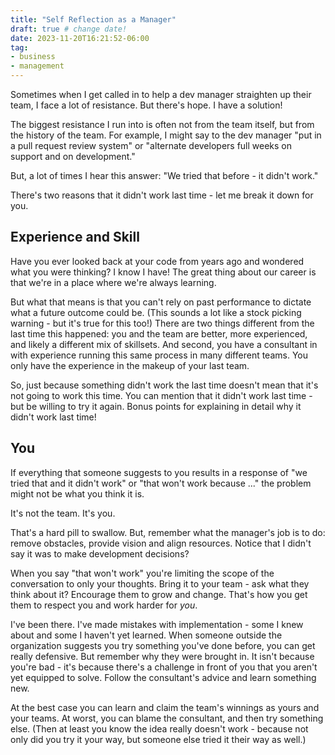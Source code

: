 ```yaml
---
title: "Self Reflection as a Manager"
draft: true # change date!
date: 2023-11-20T16:21:52-06:00
tag:
- business
- management
---
```

Sometimes when I get called in to help a dev manager straighten up their team, I face a lot of resistance.  But there's hope. I have a solution!

<!--more-->

The biggest resistance I run into is often not from the team itself, but from the history of the team. For example, I might say to the dev manager "put in a pull request review system" or "alternate developers full weeks on support and on development."

But, a lot of times I hear this answer: "We tried that before - it didn't work."

There's two reasons that it didn't work last time - let me break it down for you.

## Experience and Skill

Have you ever looked back at your code from years ago and wondered what you were thinking? I know I have!  The great thing about our career is that we're in a place where we're always learning. 

But what that means is that you can't rely on past performance to dictate what a future outcome could be. (This sounds a lot like a stock picking warning - but it's true for this too!)  There are two things different from the last time this happened: you and the team are better, more experienced, and likely a different mix of skillsets.  And second, you have a consultant in with experience running this same process in many different teams. You only have the experience in the makeup of your last team.

So, just because something didn't work the last time doesn't mean that it's not going to work this time.  You can mention that it didn't work last time - but be willing to try it again.  Bonus points for explaining in detail why it didn't work last time! 

## You

If everything that someone suggests to you results in a response of "we tried that and it didn't work" or "that won't work because ..." the problem might not be what you think it is.

It's not the team. It's you.

That's a hard pill to swallow.  But, remember what the manager's job is to do: remove obstacles, provide vision and align resources. Notice that I didn't say it was to make development decisions? 

When you say "that won't work" you're limiting the scope of the conversation to only your thoughts.  Bring it to your team - ask what they think about it? Encourage them to grow and change.  That's how you get them to respect you and work harder for _you_.  

I've been there. I've made mistakes with implementation - some I knew about and some I haven't yet learned.  When someone outside the organization suggests you try something you've done before, you can get really defensive.  But remember why they were brought in. It isn't because you're bad - it's because there's a challenge in front of you that you aren't yet equipped to solve.  Follow the consultant's advice and learn something new.  

At the best case you can learn and claim the team's winnings as yours and your teams.  At worst, you can blame the consultant, and then try something else.  (Then at least you know the idea really doesn't work - because not only did you try it your way, but someone else tried it their way as well.)
